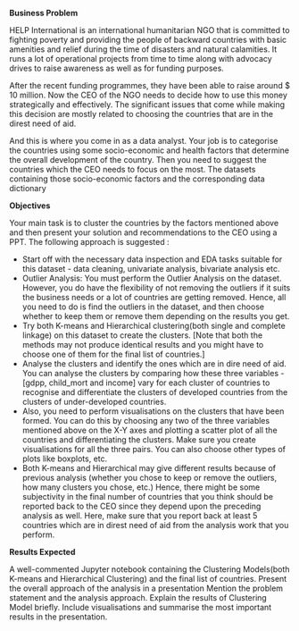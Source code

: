﻿**Business Problem**

HELP International is an international humanitarian NGO that is committed to fighting poverty and providing the people of backward countries with basic amenities and relief during the time of disasters and natural calamities. It runs a lot of operational projects from time to time along with advocacy drives to raise awareness as well as for funding purposes.

After the recent funding programmes, they have been able to raise around $ 10 million. Now the CEO of the NGO needs to decide how to use this money strategically and effectively. The significant issues that come while making this decision are mostly related to choosing the countries that are in the direst need of aid.

And this is where you come in as a data analyst. Your job is to categorise the countries using some socio-economic and health factors that determine the overall development of the country. Then you need to suggest the countries which the CEO needs to focus on the most. The datasets containing those socio-economic factors and the corresponding data dictionary

**Objectives**

Your main task is to cluster the countries by the factors mentioned above and then present your solution and recommendations to the CEO using a PPT. The following approach is suggested :

- Start off with the necessary data inspection and EDA tasks suitable for this dataset - data cleaning, univariate analysis, bivariate analysis etc.
- Outlier Analysis: You must perform the Outlier Analysis on the dataset. However, you do have the flexibility of not removing the outliers if it suits the business needs or a lot of countries are getting removed. Hence, all you need to do is find the outliers in the dataset, and then choose whether to keep them or remove them depending on the results you get.
- Try both K-means and Hierarchical clustering(both single and complete linkage) on this dataset to create the clusters. [Note that both the methods may not produce identical results and you might have to choose one of them for the final list of countries.]
- Analyse the clusters and identify the ones which are in dire need of aid. You can analyse the clusters by comparing how these three variables - [gdpp, child\_mort and income] vary for each cluster of countries to recognise and differentiate the clusters of developed countries from the clusters of under-developed countries.
- Also, you need to perform visualisations on the clusters that have been formed. You can do this by choosing any two of the three variables mentioned above on the X-Y axes and plotting a scatter plot of all the countries and differentiating the clusters. Make sure you create visualisations for all the three pairs. You can also choose other types of plots like boxplots, etc.
- Both K-means and Hierarchical may give different results because of previous analysis (whether you chose to keep or remove the outliers, how many clusters you chose, etc.) Hence, there might be some subjectivity in the final number of countries that you think should be reported back to the CEO since they depend upon the preceding analysis as well. Here, make sure that you report back at least 5 countries which are in direst need of aid from the analysis work that you perform.

**Results Expected**

A well-commented Jupyter notebook containing the Clustering Models(both K-means and Hierarchical Clustering) and the final list of countries. Present the overall approach of the analysis in a presentation Mention the problem statement and the analysis approach. Explain the results of Clustering Model briefly. Include visualisations and summarise the most important results in the presentation. 

